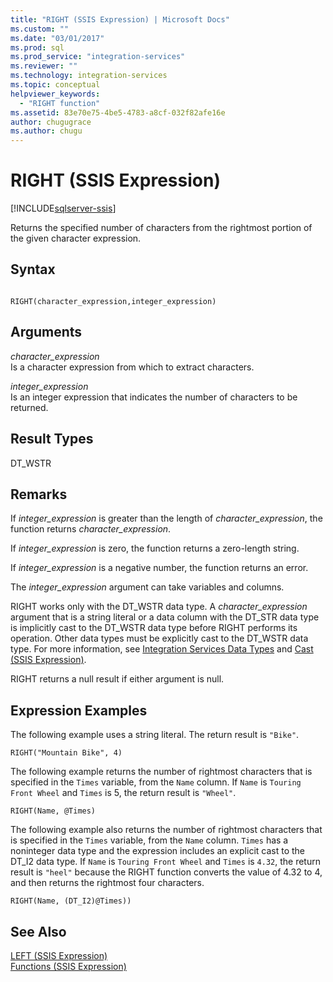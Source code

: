 ```yaml
---
title: "RIGHT (SSIS Expression) | Microsoft Docs"
ms.custom: ""
ms.date: "03/01/2017"
ms.prod: sql
ms.prod_service: "integration-services"
ms.reviewer: ""
ms.technology: integration-services
ms.topic: conceptual
helpviewer_keywords: 
  - "RIGHT function"
ms.assetid: 83e70e75-4be5-4783-a8cf-032f82afe16e
author: chugugrace
ms.author: chugu
---
```

# RIGHT (SSIS Expression)

[!INCLUDE[sqlserver-ssis](../../includes/applies-to-version/sqlserver-ssis.md)]


  Returns the specified number of characters from the rightmost portion of the given character expression.  
  
## Syntax  
  
```  
  
RIGHT(character_expression,integer_expression)  
```  
  
## Arguments  
 *character_expression*  
 Is a character expression from which to extract characters.  
  
 *integer_expression*  
 Is an integer expression that indicates the number of characters to be returned.  
  
## Result Types  
 DT_WSTR  
  
## Remarks  
 If *integer_expression* is greater than the length of *character_expression*, the function returns *character_expression*.  
  
 If *integer_expression* is zero, the function returns a zero-length string.  
  
 If *integer_expression* is a negative number, the function returns an error.  
  
 The *integer_expression* argument can take variables and columns.  
  
 RIGHT works only with the DT_WSTR data type. A *character_expression* argument that is a string literal or a data column with the DT_STR data type is implicitly cast to the DT_WSTR data type before RIGHT performs its operation. Other data types must be explicitly cast to the DT_WSTR data type. For more information, see [Integration Services Data Types](../../integration-services/data-flow/integration-services-data-types.md) and [Cast &#40;SSIS Expression&#41;](../../integration-services/expressions/cast-ssis-expression.md).  
  
 RIGHT returns a null result if either argument is null.  
  
## Expression Examples  
 The following example uses a string literal. The return result is `"Bike"`.  
  
```  
RIGHT("Mountain Bike", 4)  
```  
  
 The following example returns the number of rightmost characters that is specified in the `Times` variable, from the `Name` column. If `Name` is `Touring Front Wheel` and `Times` is 5, the return result is `"Wheel"`.  
  
```  
RIGHT(Name, @Times)  
```  
  
 The following example also returns the number of rightmost characters that is specified in the `Times` variable, from the `Name` column. `Times` has a noninteger data type and the expression includes an explicit cast to the DT_I2 data type. If `Name` is `Touring Front Wheel` and `Times` is `4.32`, the return result is `"heel"` because the RIGHT function converts the value of 4.32 to 4, and then returns the rightmost four characters.  
  
```  
RIGHT(Name, (DT_I2)@Times))  
```  
  
## See Also  
 [LEFT &#40;SSIS Expression&#41;](../../integration-services/expressions/left-ssis-expression.md)   
 [Functions &#40;SSIS Expression&#41;](../../integration-services/expressions/functions-ssis-expression.md)  
  
  
